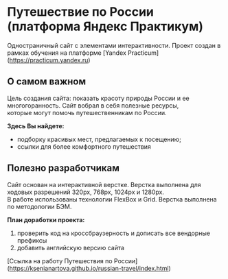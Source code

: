 # Путешествие по России (платформа Яндекс Практикум)
Одностраничный сайт с элементами интерактивности.
Проект создан в рамках обучения на платформе [Yandex Practicum] (https://practicum.yandex.ru) 
  
## О самом важном
Цель создания сайта: показать красоту природы России и ее многогоранность.
Сайт вобрал в себя полезные ресурсы,  
которые могут помочь путешественникам по России.  

__Здесь Вы найдете:__ 
   
* подборку красивых мест, предлагаемых к посещению;  
*  ссылки для более комфортного путешествия  
## Полезно разработчикам
Сайт основан на интерактивной верстке.
Верстка выполнена для ходовых разрешений 320px, 768px, 1024px и 1280px.  
В работе использованы технологии FlexBox и Grid. Верстка выполнена по методологии БЭМ.

__План доработки проекта:__  
1. проверить код на кроссбраузерность и дописать все вендорные префиксы
2. добавить английскую версию сайта

[Cсылка на работу Путешествия по России] (https://ksenianartova.github.io/russian-travel/index.html)

